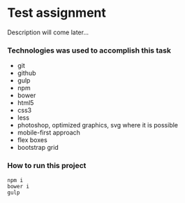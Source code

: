 # Test assignment

Description will come later...

### Technologies was used to accomplish  this task

- git
- github
- gulp
- npm
- bower
- html5
- css3
- less
- photoshop, optimized graphics, svg where it is possible
- mobile-first approach
- flex boxes
- bootstrap grid

### How to run this project

```
npm i
bower i
gulp
```
